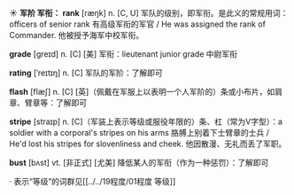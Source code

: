 ☀ <span class="category">**军阶 军衔：**</span>
<span class="vocabulary">**rank**</span> [ræŋk] 
<span class="definition">n. [C, U] 军队的级别，即军衔。是此义的常规用词：</span>officers of senior rank 有高级军衔的军官 / He was assigned the rank of Commander. 他被授予海军中校军衔。

<span class="vocabulary">**grade**</span> [ɡreɪd] 
<span class="definition">n. [C] [美] 军衔：</span>lieutenant junior grade 中尉军衔
           
<span class="vocabulary">**rating**</span> [ˈreɪtɪŋ]
<span class="definition">n. [C] 军队的军阶：</span>了解即可
 
<span class="vocabulary">**flash**</span> [flæʃ] 
<span class="definition">n. [C] [英]（佩戴在军服上以表明一个人军阶的）条或小布片，如肩章、臂章等：</span>了解即可 
           
<span class="vocabulary">**stripe**</span> [straɪp]
<span class="definition">n. [C]（军装上表示等级或服役年限的）条、杠（常为V字型）：</span>a soldier with a corporal's stripes on his arms 胳膊上别着下士臂章的士兵 / He'd lost his stripes for slovenliness and cheek. 他因散漫、无礼而丢了军职。

<span class="vocabulary">**bust**</span> [bʌst]
<span class="definition">vt. [非正式] [尤美] 降低某人的军衔（作为一种惩罚）：</span>了解即可

· 表示“等级”的词群见[[../../19程度/01程度 等级]]
